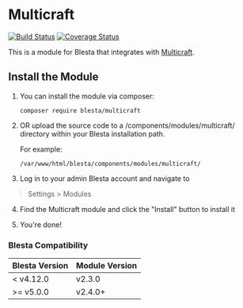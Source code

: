 # Multicraft

[![Build Status](https://travis-ci.org/blesta/module-multicraft.svg?branch=master)](https://travis-ci.org/blesta/module-multicraft) [![Coverage Status](https://coveralls.io/repos/github/blesta/module-multicraft/badge.svg?branch=master)](https://coveralls.io/github/blesta/module-multicraft?branch=master)

This is a module for Blesta that integrates with [Multicraft](https://www.multicraft.org/).

## Install the Module

1. You can install the module via composer:

    ```
    composer require blesta/multicraft
    ```

2. OR upload the source code to a /components/modules/multicraft/ directory within
your Blesta installation path.

    For example:

    ```
    /var/www/html/blesta/components/modules/multicraft/
    ```

3. Log in to your admin Blesta account and navigate to
> Settings > Modules

4. Find the Multicraft module and click the "Install" button to install it

5. You're done!

### Blesta Compatibility

|Blesta Version|Module Version|
|--------------|--------------|
|< v4.12.0|v2.3.0|
|>= v5.0.0|v2.4.0+|
